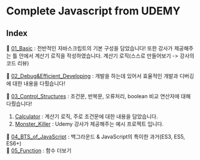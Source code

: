 # Complete Javascript from UDEMY

## Index
🚀 [01_Basic](https://github.com/Imshyeon/Develop_Study/tree/js/Javascript/Complete-Udemy/01_Basic) : 전반적인 자바스크립트의 기본 구성을 담았습니다! 또한 강사가 제공해주는 틀 안에서 계산기 로직을 작성하였습니다. 계산기 로직(스스로 만들어보기 -> 강사의 코드 리뷰)
<br>

🚀 [02_Debug&Efficient_Developing](https://github.com/Imshyeon/Develop_Study/tree/js/Javascript/Complete-Udemy/02_Debug&Efficient_Developing) : 개발을 하는데 있어서 효율적인 개발과 디버깅에 대한 내용을 다뤘습니다!
<br>

🚀 [03_Control_Structures](https://github.com/Imshyeon/Develop_Study/tree/js/Javascript/Complete-Udemy/03_Control_Structures) : 조건문, 반복문, 오류처리, boolean 비교 연산자에 대해 다뤘습니다!
1. [Calculator](https://github.com/Imshyeon/Develop_Study/tree/js/Javascript/Complete-Udemy/03_Control_Structures/Calculator) : 계산기 로직, 주로 조건문에 대한 내용을 담았습니다.
2. [Monster_Killer](https://github.com/Imshyeon/Develop_Study/tree/js/Javascript/Complete-Udemy/03_Control_Structures/Monster_Killer) : Udemy 강사가 제공해주는 예시 프로젝트 입니다.

🚀 [04_BTS_of_JavaScript](https://github.com/Imshyeon/Develop_Study/tree/js/Javascript/Complete-Udemy/04_Background) : 백그라운드 & JavaScript의 특이한 과거(ES3, ES5, ES6+) <br>
🚀 [05_Function](https://github.com/Imshyeon/Develop_Study/tree/js/Javascript/Complete-Udemy/05_Function) : 함수 더보기 <br>
